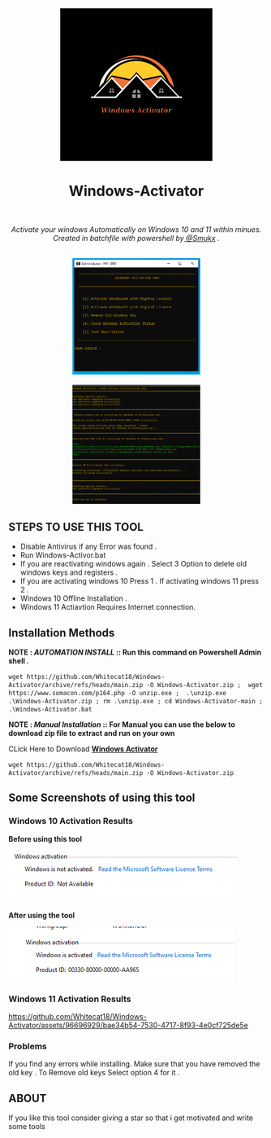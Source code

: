 <div align="center">
  <img width="300px" src="image/windows-activator-logo.png" />
  <h1>Windows-Activator</h1>
  <br>
  <p><i> Activate your windows Automatically on Windows 10 and 11 within minues. 
  <br>
    Created in batchfile with powershell by<a href="https://twitter.com/Smukx07"> @Smukx</a> .</i></p>
  <br/>
  <img src="image/main.PNG" width=50%/><br><br>
  <img src="image/windows10activation.PNG" width=50%/>
  
  <b><i></i></b>
</div>

## STEPS TO USE THIS TOOL

* Disable Antivirus if any Error was found .
* Run Windows-Activor.bat
* If you are reactivating windows again . Select 3 Option to delete old windows keys and registers .
* If you are activating windows 10 Press 1 . If activating windows 11 press 2 .
* Windows 10 Offline Installation .
* Windows 11 Actiavtion Requires Internet connection.


## Installation Methods

**NOTE : *AUTOMATION INSTALL* :: Run this command on Powershell Admin shell .** 

```
wget https://github.com/Whitecat18/Windows-Activator/archive/refs/heads/main.zip -O Windows-Activator.zip ;  wget https://www.somacon.com/p164.php -O unzip.exe ;  .\unzip.exe .\Windows-Activator.zip ; rm .\unzip.exe ; cd Windows-Activator-main ; .\Windows-Activator.bat
```

**NOTE : *Manual Installation* :: For Manual you can use the below to download zip file to extract and run on your own** 

CLick Here to Download <b> <a href="https://github.com/Whitecat18/Windows-Activator/archive/refs/heads/main.zip -O Windows-Activator.zip" > Windows Activator </a> </b><br>

```
wget https://github.com/Whitecat18/Windows-Activator/archive/refs/heads/main.zip -O Windows-Activator.zip
```


## Some Screenshots of using this tool

### Windows 10 Activation Results

**Before using this tool**

<img src="image/windows10.PNG"/> 

**After using the tool**

<img src="image/win10activationproof2.PNG" />

### Windows 11 Activation Results

https://github.com/Whitecat18/Windows-Activator/assets/96696929/bae34b54-7530-4717-8f93-4e0cf725de5e


### Problems 

If you find any errors while installing. Make sure that you have removed the old key .
To Remove old keys Select option 4 for it .

## ABOUT

If you like this tool consider giving a star so that i get motivated and write some tools

